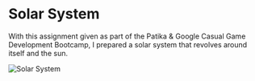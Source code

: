 # Solar System 

With this assignment given as part of the Patika & Google Casual Game Development Bootcamp, I prepared a solar system that revolves around itself and the sun.
 
![Solar System](https://user-images.githubusercontent.com/59318982/176197696-f8cbd867-7418-42d6-a010-fe1dbd218a01.PNG)
